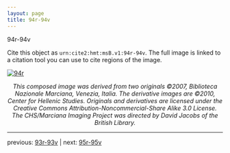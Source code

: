 ```yaml
---
layout: page
title: 94r-94v
---
```


94r-94v

Cite this object as `urn:cite2:hmt:msB.v1:94r-94v`. The full image is linked to a citation tool you can use to cite regions of the image.

[![94r](http://www.homermultitext.org/iipsrv?IIIF=/project/homer/pyramidal/deepzoom/hmt/vbbifolio/v1/vb_93v_94r.tif/full/800,/0/default.jpg)](http://www.homermultitext.org/ict2/?urn=urn:cite2:hmt:vbbifolio.v1:vb_93v_94r) 

<p style="text-align: center; font-style: italic;">This composed image was derived from two originals ©2007, Biblioteca Nazionale Marciana, Venezia, Italia. The derivative images are ©2010, Center for Hellenic Studies. Originals and derivatives are licensed under the Creative Commons Attribution-Noncommercial-Share Alike 3.0 License. The CHS/Marciana Imaging Project was directed by David Jacobs of the British Library.</p>

---

previous: [93r-93v](../93r-93v/) | next: [95r-95v](../95r-95v/)